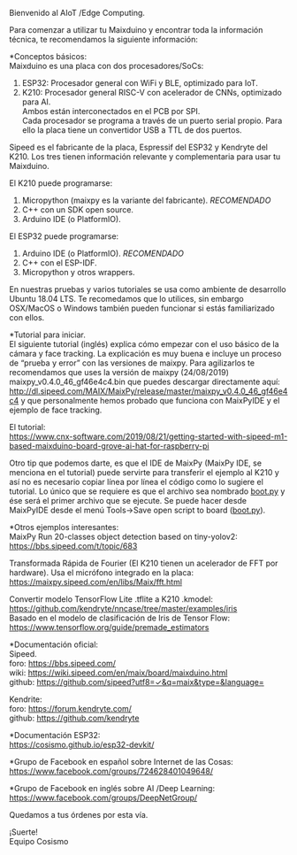 <p class="has-line-data" data-line-start="0" data-line-end="1">Bienvenido al AIoT /Edge Computing.</p>
<p class="has-line-data" data-line-start="2" data-line-end="3">Para comenzar a utilizar tu Maixduino y encontrar toda la información técnica, te recomendamos la siguiente información:</p>
<p class="has-line-data" data-line-start="4" data-line-end="6">*Conceptos básicos:<br>
Maixduino es una placa con dos procesadores/SoCs:</p>
<ol>
<li class="has-line-data" data-line-start="6" data-line-end="7">ESP32: Procesador general con WiFi y BLE, optimizado para IoT.</li>
<li class="has-line-data" data-line-start="7" data-line-end="11">K210: Procesador general RISC-V con  acelerador de CNNs, optimizado para AI.<br>
Ambos están interconectados en el PCB por SPI.<br>
Cada procesador se programa a través de un puerto serial propio. Para ello la placa tiene un convertidor USB a TTL de dos puertos.</li>
</ol>
<p class="has-line-data" data-line-start="11" data-line-end="12">Sipeed es el fabricante de la placa, Espressif del ESP32 y Kendryte del K210. Los tres tienen información relevante y complementaria para usar tu Maixduino.</p>
<p class="has-line-data" data-line-start="13" data-line-end="14">El K210 puede programarse:</p>
<ol>
<li class="has-line-data" data-line-start="14" data-line-end="15">Micropython (maixpy es la variante del fabricante). <em>RECOMENDADO</em></li>
<li class="has-line-data" data-line-start="15" data-line-end="16">C++ con un SDK open source.</li>
<li class="has-line-data" data-line-start="16" data-line-end="18">Arduino IDE (o PlatformIO).</li>
</ol>
<p class="has-line-data" data-line-start="18" data-line-end="19">El ESP32 puede programarse:</p>
<ol>
<li class="has-line-data" data-line-start="19" data-line-end="20">Arduino IDE (o PlatformIO).  <em>RECOMENDADO</em></li>
<li class="has-line-data" data-line-start="20" data-line-end="21">C++ con el ESP-IDF.</li>
<li class="has-line-data" data-line-start="21" data-line-end="23">Micropython y otros wrappers.</li>
</ol>
<p class="has-line-data" data-line-start="23" data-line-end="24">En nuestras pruebas y varios tutoriales se usa como ambiente de desarrollo Ubuntu 18.04 LTS. Te recomedamos que lo utilices, sin embargo OSX/MacOS o Windows también pueden funcionar si estás familiarizado con ellos.</p>
<p class="has-line-data" data-line-start="25" data-line-end="28">*Tutorial para iniciar.<br>
El siguiente tutorial (inglés) explica cómo empezar con el uso básico de la cámara y face tracking.   La explicación es muy buena e incluye un proceso de “prueba y error” con las versiones de maixpy. Para agilizarlos te recomendamos que uses la versión de maixpy  (24/08/2019) maixpy_v0.4.0_46_gf46e4c4.bin  que puedes descargar directamente aquí:<br>
<a href="http://dl.sipeed.com/MAIX/MaixPy/release/master/maixpy_v0.4.0_46_gf46e4c4">http://dl.sipeed.com/MAIX/MaixPy/release/master/maixpy_v0.4.0_46_gf46e4c4</a> y que personalmente hemos probado que funciona con MaixPyIDE y el ejemplo de face tracking.</p>
<p class="has-line-data" data-line-start="29" data-line-end="31">El tutorial:<br>
<a href="https://www.cnx-software.com/2019/08/21/getting-started-with-sipeed-m1-based-maixduino-board-grove-ai-hat-for-raspberry-pi">https://www.cnx-software.com/2019/08/21/getting-started-with-sipeed-m1-based-maixduino-board-grove-ai-hat-for-raspberry-pi</a></p>
<p class="has-line-data" data-line-start="32" data-line-end="33">Otro tip que podemos darte, es que el IDE de MaixPy  (MaixPy IDE, se menciona en el tutorial) puede servirte para transferir el ejemplo al K210 y así no es necesario copiar línea por línea el código como lo sugiere el tutorial.  Lo único que se requiere es que el archivo sea nombrado <a href="http://boot.py">boot.py</a> y ése será el primer archivo que se ejecute. Se puede hacer desde MaixPyIDE desde el menú Tools-&gt;Save open script to board (<a href="http://boot.py">boot.py</a>).</p>
<p class="has-line-data" data-line-start="34" data-line-end="37">*Otros ejemplos interesantes:<br>
MaixPy Run 20-classes object detection based on tiny-yolov2:<br>
<a href="https://bbs.sipeed.com/t/topic/683">https://bbs.sipeed.com/t/topic/683</a></p>
<p class="has-line-data" data-line-start="38" data-line-end="40">Transformada Rápida de Fourier (El K210 tienen un acelerador de FFT por hardware). Usa el micrófono integrado en la placa:<br>
<a href="https://maixpy.sipeed.com/en/libs/Maix/fft.html">https://maixpy.sipeed.com/en/libs/Maix/fft.html</a></p>
<p class="has-line-data" data-line-start="41" data-line-end="45">Convertir modelo TensorFlow Lite .tflite a K210 .kmodel:<br>
<a href="https://github.com/kendryte/nncase/tree/master/examples/iris">https://github.com/kendryte/nncase/tree/master/examples/iris</a><br>
Basado en el modelo de clasificación de Iris de Tensor Flow:<br>
<a href="https://www.tensorflow.org/guide/premade_estimators">https://www.tensorflow.org/guide/premade_estimators</a></p>
<p class="has-line-data" data-line-start="46" data-line-end="51">*Documentación oficial:<br>
Sipeed.<br>
foro: <a href="https://bbs.sipeed.com/">https://bbs.sipeed.com/</a><br>
wiki: <a href="https://wiki.sipeed.com/en/maix/board/maixduino.html">https://wiki.sipeed.com/en/maix/board/maixduino.html</a><br>
github: <a href="https://github.com/sipeed?utf8=%E2%9C%93&amp;q=maix&amp;type=&amp;language=">https://github.com/sipeed?utf8=✓&amp;q=maix&amp;type=&amp;language=</a></p>
<p class="has-line-data" data-line-start="52" data-line-end="55">Kendrite:<br>
foro: <a href="https://forum.kendryte.com/">https://forum.kendryte.com/</a><br>
github: <a href="https://github.com/kendryte">https://github.com/kendryte</a></p>
<p class="has-line-data" data-line-start="56" data-line-end="58">*Documentación ESP32:<br>
<a href="https://cosismo.github.io/esp32-devkit/">https://cosismo.github.io/esp32-devkit/</a></p>
<p class="has-line-data" data-line-start="59" data-line-end="61">*Grupo de Facebook en español sobre Internet de las Cosas:<br>
<a href="https://www.facebook.com/groups/724628401049648/">https://www.facebook.com/groups/724628401049648/</a></p>
<p class="has-line-data" data-line-start="62" data-line-end="64">*Grupo de Facebook en inglés sobre AI /Deep Learning:<br>
<a href="https://www.facebook.com/groups/DeepNetGroup/">https://www.facebook.com/groups/DeepNetGroup/</a></p>
<p class="has-line-data" data-line-start="66" data-line-end="67">Quedamos a tus órdenes por esta vía.</p>
<p class="has-line-data" data-line-start="69" data-line-end="71">¡Suerte!<br>
Equipo Cosismo</p>
